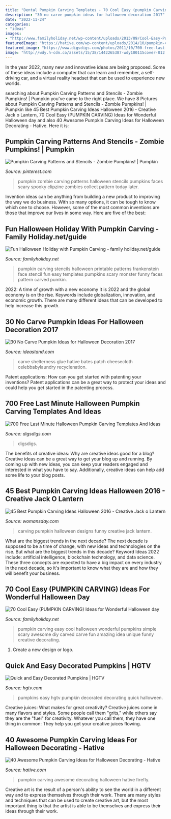 ```yaml
---
title: "Dental Pumpkin Carving Templates - 70 Cool Easy (pumpkin Carving) Ideas For Wonderful Halloween Day"
description: "30 no carve pumpkin ideas for halloween decoration 2017"
date: "2022-11-24"
categories:
- "ideas"
images:
- "http://www.familyholiday.net/wp-content/uploads/2013/09/Cool-Easy-Pumpkin-Carving-Ideas-_22.jpg"
featuredImage: "https://hative.com/wp-content/uploads/2014/10/pumpkin-carving-ideas/33-firefly-pumpkin.jpg"
featured_image: "https://www.digsdigs.com/photos/2011/10/700-free-last-minute-halloween-pumpkin-carving-templates-and-ideas-11.jpg"
image: "http://wdy.h-cdn.co/assets/15/38/1442265387-wdy100115cover-012.jpg"
---
```



In the year 2022, many new and innovative ideas are being proposed. Some of these ideas include a computer that can learn and remember, a self-driving car, and a virtual reality headset that can be used to experience new worlds.

	

		
searching about Pumpkin Carving Patterns and Stencils - Zombie Pumpkins! | Pumpkin you've came to the right place. We have 8 Pictures about Pumpkin Carving Patterns and Stencils - Zombie Pumpkins! | Pumpkin like 45 Best Pumpkin Carving Ideas Halloween 2016 - Creative Jack o Lantern, 70 Cool Easy (PUMPKIN CARVING) Ideas for Wonderful Halloween day and also 40 Awesome Pumpkin Carving Ideas for Halloween Decorating - Hative. Here it is:
		
    
## Pumpkin Carving Patterns And Stencils - Zombie Pumpkins! | Pumpkin

<img loading=lazy src="https://i.pinimg.com/736x/9c/42/29/9c4229526a24a3e8f8a57e06e0a82790--zombie-pumpkins-halloween-pumpkins.jpg" onerror="this.onerror=null;this.src='https://tse4.mm.bing.net/th?id=OIP.-J1ERAuJaJvTMswTeF76ZAHaJ4&amp;pid=15.1';" alt="Pumpkin Carving Patterns and Stencils - Zombie Pumpkins! | Pumpkin">

_Source: pinterest.com_

>pumpkin zombie carving patterns halloween stencils pumpkins faces scary spooky clipzine zombies collect pattern today later. 

	

Invention ideas can be anything from building a new product to improving the way we do business. With so many options, it can be tough to know which one to choose. However, some of the most common inventions are those that improve our lives in some way. Here are five of the best: 

    
## Fun Halloween Holiday With Pumpkin Carving - Family Holiday.net/guide

<img loading=lazy src="http://www.familyholiday.net/wp-content/uploads/2011/10/p_baby-face-stencil-_10.jpg" onerror="this.onerror=null;this.src='https://tse2.mm.bing.net/th?id=OIP.NwFWxn9_nyJSu3if-OSEMAHaJ4&amp;pid=15.1';" alt="Fun Halloween Holiday with Pumpkin Carving - family holiday.net/guide">

_Source: familyholiday.net_

>pumpkin carving stencils halloween printable patterns frankenstein face stencil fun easy templates pumpkins scary monster funny faces pattern carved pumkin. 

	

2022: A time of growth with a new economy
It is 2022 and the global economy is on the rise. Keywords include globalization, innovation, and economic growth. There are many different ideas that can be developed to help increase this growth.

    
## 30 No Carve Pumpkin Ideas For Halloween Decoration 2017

<img loading=lazy src="https://ideastand.com/wp-content/uploads/2014/10/no-carve-pumpkin-ideas/2-mummy-pumpkin.jpg" onerror="this.onerror=null;this.src='https://tse4.mm.bing.net/th?id=OIP.XxVwlBWI4zRnADfGqVzCgwHaLG&amp;pid=15.1';" alt="30 No Carve Pumpkin Ideas for Halloween Decoration 2017">

_Source: ideastand.com_

>carve shelterness glue hative bates patch cheesecloth celebbabylaundry recyclenation. 

	

Patent applications: How can you get started with patenting your inventions?
Patent applications can be a great way to protect your ideas and could help you get started in the patenting process.

    
## 700 Free Last Minute Halloween Pumpkin Carving Templates And Ideas

<img loading=lazy src="https://www.digsdigs.com/photos/2011/10/700-free-last-minute-halloween-pumpkin-carving-templates-and-ideas-11.jpg" onerror="this.onerror=null;this.src='https://tse3.mm.bing.net/th?id=OIP.xKXre1cqqM0DvwKNjH2IvgHaLI&amp;pid=15.1';" alt="700 Free Last Minute Halloween Pumpkin Carving Templates And Ideas">

_Source: digsdigs.com_

>digsdigs. 

	

The benefits of creative ideas: Why are creative ideas good for a blog?
Creative ideas can be a great way to get your blog up and running. By coming up with new ideas, you can keep your readers engaged and interested in what you have to say. Additionally, creative ideas can help add some life to your blog posts.

    
## 45 Best Pumpkin Carving Ideas Halloween 2016 - Creative Jack O Lantern

<img loading=lazy src="http://wdy.h-cdn.co/assets/15/38/1442265387-wdy100115cover-012.jpg" onerror="this.onerror=null;this.src='https://tse3.mm.bing.net/th?id=OIP.BmWeqJNXGXB9njEnTcGQqwHaJ4&amp;pid=15.1';" alt="45 Best Pumpkin Carving Ideas Halloween 2016 - Creative Jack o Lantern">

_Source: womansday.com_

>carving pumpkin halloween designs funny creative jack lantern. 

	

What are the biggest trends in the next decade?
The next decade is supposed to be a time of change, with new ideas and technologies on the rise. But what are the biggest trends in this decade? Keyword Ideas 2022 include: artificial intelligence, blockchain technology, and data science. These three concepts are expected to have a big impact on every industry in the next decade, so it's important to know what they are and how they will benefit your business.

    
## 70 Cool Easy (PUMPKIN CARVING) Ideas For Wonderful Halloween Day

<img loading=lazy src="http://www.familyholiday.net/wp-content/uploads/2013/09/Cool-Easy-Pumpkin-Carving-Ideas-_22.jpg" onerror="this.onerror=null;this.src='https://tse3.mm.bing.net/th?id=OIP.LBLrdsXj7jYtQmBjTCV5zAHaJ4&amp;pid=15.1';" alt="70 Cool Easy (PUMPKIN CARVING) Ideas for Wonderful Halloween day">

_Source: familyholiday.net_

>pumpkin carving easy cool halloween wonderful pumpkins simple scary awesome diy carved carve fun amazing idea unique funny creative decorating. 

	

1. Create a new design or logo.

    
## Quick And Easy Decorated Pumpkins | HGTV

<img loading=lazy src="http://hgtvhome.sndimg.com/content/dam/images/grdn/fullset/2015/9/13/0/Original_dsc-1074a.jpg.rend.hgtvcom.966.1449.suffix/1452976478360.jpeg" onerror="this.onerror=null;this.src='https://tse2.mm.bing.net/th?id=OIP.6h6ojpt8GRooaLD4_YXk0AHaLH&amp;pid=15.1';" alt="Quick and Easy Decorated Pumpkins | HGTV">

_Source: hgtv.com_

>pumpkins easy hgtv pumpkin decorated decorating quick halloween. 

	

Creative juices: What makes for great creativity?
Creative juices come in many flavors and styles. Some people call them "grits," while others say they are the "fuel" for creativity. Whatever you call them, they have one thing in common: They help you get your creative juices flowing.

    
## 40 Awesome Pumpkin Carving Ideas For Halloween Decorating - Hative

<img loading=lazy src="https://hative.com/wp-content/uploads/2014/10/pumpkin-carving-ideas/33-firefly-pumpkin.jpg" onerror="this.onerror=null;this.src='https://tse2.mm.bing.net/th?id=OIP.TeEQqtFQmiT6lDD_3noG_gHaLI&amp;pid=15.1';" alt="40 Awesome Pumpkin Carving Ideas for Halloween Decorating - Hative">

_Source: hative.com_

>pumpkin carving awesome decorating halloween hative firefly. 

	

Creative art is the result of a person's ability to see the world in a different way and to express themselves through their work. There are many styles and techniques that can be used to create creative art, but the most important thing is that the artist is able to be themselves and express their ideas through their work.

